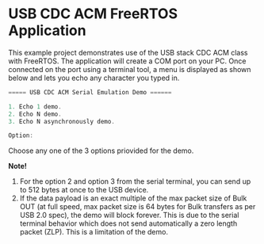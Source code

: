 # USB CDC ACM FreeRTOS Application
This example project demonstrates use of the USB stack CDC ACM class with FreeRTOS.
The application will create a COM port on your PC. 
Once connected on the port using a terminal tool, a menu is displayed as shown below and lets you echo any character you typed in.
```c
===== USB CDC ACM Serial Emulation Demo ======

1. Echo 1 demo.
2. Echo N demo.
3. Echo N asynchronously demo.

Option:
```
Choose any one of the 3 options priovided for the demo.

**Note!** 
1.  For the option 2 and option 3 from the serial terminal, you can send up to 512 bytes at once to the USB device.
2.  If the data payload is an exact multiple of the max packet size of Bulk OUT (at full speed, max packet size is 64 bytes for Bulk transfers as per USB 2.0 spec), the demo will block forever. This is due to the serial terminal behavior which does not send automatically a zero length packet (ZLP). This is a limitation of the demo.
